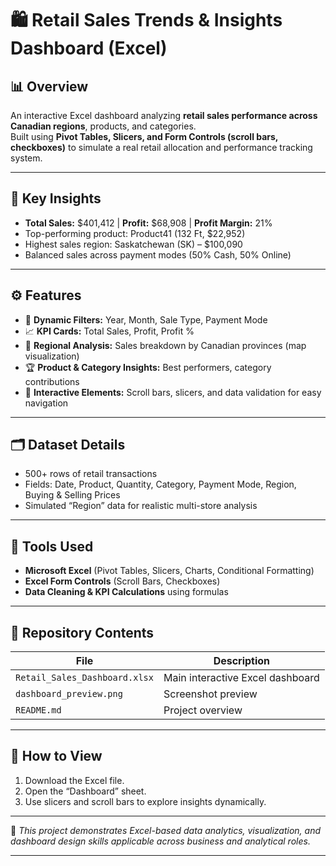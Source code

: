 # 🛍️ Retail Sales Trends & Insights Dashboard (Excel)

## 📊 Overview
An interactive Excel dashboard analyzing **retail sales performance across Canadian regions**, products, and categories.  
Built using **Pivot Tables, Slicers, and Form Controls (scroll bars, checkboxes)** to simulate a real retail allocation and performance tracking system.

---

## 🧠 Key Insights
- **Total Sales:** $401,412 | **Profit:** $68,908 | **Profit Margin:** 21%
- Top-performing product: Product41 (132 Ft, $22,952)
- Highest sales region: Saskatchewan (SK) – $100,090
- Balanced sales across payment modes (50% Cash, 50% Online)

---

## ⚙️ Features
- 📅 **Dynamic Filters:** Year, Month, Sale Type, Payment Mode  
- 📈 **KPI Cards:** Total Sales, Profit, Profit %  
- 🧭 **Regional Analysis:** Sales breakdown by Canadian provinces (map visualization)  
- 🏆 **Product & Category Insights:** Best performers, category contributions  
- 🧮 **Interactive Elements:** Scroll bars, slicers, and data validation for easy navigation  

---

## 🗂️ Dataset Details
- 500+ rows of retail transactions  
- Fields: Date, Product, Quantity, Category, Payment Mode, Region, Buying & Selling Prices  
- Simulated “Region” data for realistic multi-store analysis  

---

## 🧰 Tools Used
- **Microsoft Excel** (Pivot Tables, Slicers, Charts, Conditional Formatting)
- **Excel Form Controls** (Scroll Bars, Checkboxes)
- **Data Cleaning & KPI Calculations** using formulas

---

## 📁 Repository Contents
| File | Description |
|------|--------------|
| `Retail_Sales_Dashboard.xlsx` | Main interactive Excel dashboard |
| `dashboard_preview.png` | Screenshot preview |
| `README.md` | Project overview |

---

## 🔗 How to View
1. Download the Excel file.
2. Open the “Dashboard” sheet.
3. Use slicers and scroll bars to explore insights dynamically.

---

📌 *This project demonstrates Excel-based data analytics, visualization, and dashboard design skills applicable across business and analytical roles.*

---

